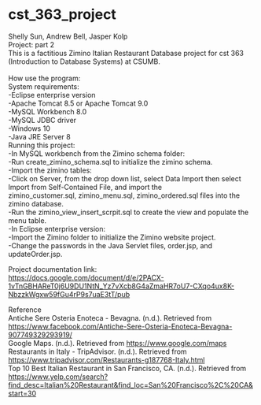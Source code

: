 # cst_363_project
Shelly Sun, Andrew Bell, Jasper Kolp<br/>
Project: part 2<br/>
This is a factitious Zimino Italian Restaurant Database project for cst 363 (Introduction to Database Systems) at CSUMB. <br/><br/> 
How use the program:<br/>
System requirements:<br/>
-Eclipse enterprise version<br/>
-Apache Tomcat 8.5 or Apache Tomcat 9.0<br/>
-MySQL Workbench 8.0<br/>
-MySQL JDBC driver <br/>
-Windows 10<br/>
-Java JRE Server 8<br/>
Running this project: <br/>
-In MySQL workbench from the Zimino schema folder: <br/>
-Run create_zimino_schema.sql to initialize the zimino schema. <br/>
-Import the zimino tables: <br/>
-Click on Server, from the drop down list, select Data Import then select Import from Self-Contained File, and import the <br/>zimino_customer.sql, zimino_menu.sql, zimino_ordered.sql files into the zimino database. <br/>
-Run the zimino_view_insert_scrpit.sql to create the view and populate the menu table.<br/>
-In Eclipse enterprise version:<br/>
-Import the Zimino folder to initialize the Zimino website project. <br/>
-Change the passwords in the Java Servlet files, order.jsp, and updateOrder.jsp.<br/>

Project documentation link: <br/>
https://docs.google.com/document/d/e/2PACX-1vTnGBHAReT0j6U9DU1NtN_Yz7vXcb8G4aZmaHR7oU7-CXqo4ux8K-NbzzkWgxw59fGu4rP9s7uaE3tT/pub<br/>

Reference<br/>
Antiche Sere Osteria Enoteca - Bevagna. (n.d.). Retrieved from 	<br/>
https://www.facebook.com/Antiche-Sere-Osteria-Enoteca-Bevagna-907749329293919/<br/>
Google Maps. (n.d.). Retrieved from https://www.google.com/maps<br/>
Restaurants in Italy - TripAdvisor. (n.d.). Retrieved from <br/>
https://www.tripadvisor.com/Restaurants-g187768-Italy.html<br/>
Top 10 Best Italian Restaurant in San Francisco, CA. (n.d.). Retrieved from <br/>
https://www.yelp.com/search?find_desc=Italian%20Restaurant&find_loc=San%20Francisco%2C%20CA&start=30<br/>
